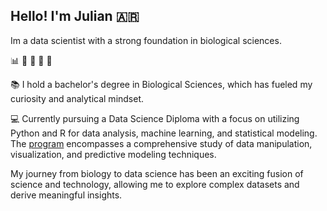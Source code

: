 
## Hello! I'm Julian :argentina:
Im a data scientist with a strong foundation in biological sciences. 

:bar_chart: :seedling: :mushroom: :dna: :microscope:

:books: I hold a bachelor's degree in Biological Sciences, which has fueled my curiosity and analytical mindset. 

:computer: Currently pursuing a Data Science Diploma with a focus on utilizing Python and R for data analysis, machine learning, and statistical modeling. 
The [program](https://institutodatascience.org/wp-content/uploads/2022/11/Brochure-diplomatura-en-ciencia-de-datos-con-R-y-Python-1.pdf) encompasses a comprehensive study of data manipulation, visualization, and predictive modeling techniques.  


My journey from biology to data science has been an exciting fusion of science and technology, allowing me to explore complex datasets and derive meaningful insights.
